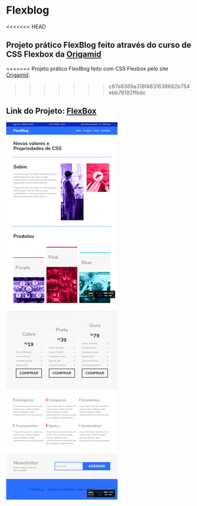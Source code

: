 # Flexblog

<<<<<<< HEAD
## Projeto prático FlexBlog feito através do curso de CSS Flexbox da [Origamid](https://www.origamid.com/curso/css-flexbox)
=======
Projeto prático FlexBlog feito com CSS Flexbox pelo site [Origamid](https://www.origamid.com/curso/css-flexbox).
>>>>>>> c87a8389a318f4831638682b754ebb78192ffbdc

## Link do Projeto: [FlexBox](https://marcelo-rafael.github.io/css-flexbox-projeto-flexblog/)

![Flexblog](flexblog.jpg)
